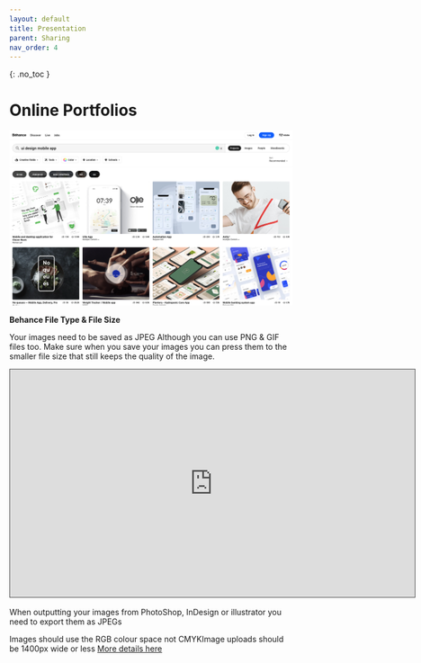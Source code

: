 ```yaml
---
layout: default
title: Presentation
parent: Sharing
nav_order: 4
---
```


{: .no_toc }

# Online Portfolios

![](../images/behance.png)

**Behance File Type & File Size**

Your images need to be saved as JPEG Although you can use PNG & GIF files too. Make sure when you save your images you can press them to the smaller file size that still keeps the quality of the image.

<iframe src="https://solent.cloud.panopto.eu/Panopto/Pages/Embed.aspx?pid=accda614-91c3-45e2-9c66-ac6a00a43f02&amp;autoplay=false&amp;offerviewer=true&amp;showtitle=true&amp;showbrand=false&amp;start=0&amp;interactivity=all" height="405" width="720" allowfullscreen="" allow="autoplay" style="font-size: 0.9375rem; letter-spacing: 0.45px; border-width: 1px; border-style: solid; border-color: #464646;"></iframe>

When outputting your images from PhotoShop, InDesign or illustrator you need to export them as JPEGs

Images should use the RGB colour space not CMYKImage uploads should be 1400px wide or less [More details here](https://help.behance.net/hc/en-us/articles/204484614-Guide-Formatting-Images-For-Display-On-Behance)
